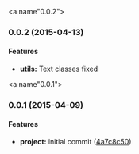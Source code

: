 <a name"0.0.2"></a>
### 0.0.2 (2015-04-13)


#### Features

* **utils:** Text classes fixed 


<a name"0.0.1"></a>
### 0.0.1 (2015-04-09)


#### Features

* **project:** initial commit ([4a7c8c50](git@github.com:bq/penguin.git/commit/4a7c8c50))
